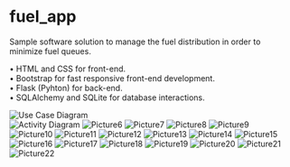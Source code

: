 # fuel_app

Sample software solution to manage the fuel distribution in order to minimize fuel queues.

•	HTML and CSS for front-end.  
•	Bootstrap for fast responsive front-end development.  
•	Flask (Pyhton) for back-end.   
•	SQLAlchemy and SQLite for database interactions.

![Use Case Diagram](https://user-images.githubusercontent.com/114252757/228506679-ccc6d472-c65d-47df-a4da-a2ede3d49365.png)  
![Activity Diagram](https://user-images.githubusercontent.com/114252757/228506437-9b406345-e2e8-4d3b-a63e-7a3750263045.png)
![Picture6](https://user-images.githubusercontent.com/114252757/228509161-0ef3b772-8194-402c-9aee-a8b9f441c0f3.png)
![Picture7](https://user-images.githubusercontent.com/114252757/228509205-c97e948f-4f47-4183-9aec-0eefcb51bb9c.png)
![Picture8](https://user-images.githubusercontent.com/114252757/228509223-854789d1-1af4-4aee-b6a9-6e80c4a97a94.png)
![Picture9](https://user-images.githubusercontent.com/114252757/228509239-a276ac0f-15b4-427e-9980-d1b014852b48.png)
![Picture10](https://user-images.githubusercontent.com/114252757/228509249-68b330a2-6a4c-443b-9fab-80a5d4239211.png)
![Picture11](https://user-images.githubusercontent.com/114252757/228509256-cbbe1106-a3e7-490b-8954-f970e933e630.png)
![Picture12](https://user-images.githubusercontent.com/114252757/228509271-d45eb8de-7da8-434a-93c4-24d4630b837b.png)
![Picture13](https://user-images.githubusercontent.com/114252757/228509283-fdecf39f-a692-472d-8271-5f048e5b8d93.png)
![Picture14](https://user-images.githubusercontent.com/114252757/228509287-9112a8ef-a846-44ef-9cf6-2566756ce5f3.png)
![Picture15](https://user-images.githubusercontent.com/114252757/228509302-eece7724-e6a1-407c-90b2-9efde5e4a7a5.png)
![Picture16](https://user-images.githubusercontent.com/114252757/228509312-4ab133b0-0d20-4945-b135-1942255f2ee7.png)
![Picture17](https://user-images.githubusercontent.com/114252757/228509333-14581cfb-e0fb-4c53-a621-c57fb6fd6ebf.png)
![Picture18](https://user-images.githubusercontent.com/114252757/228509347-47e31f52-0016-4dfd-988b-ed4e793ccc43.png)
![Picture19](https://user-images.githubusercontent.com/114252757/228509361-a3d33d3c-3033-4705-a743-a545f9bbc5f1.png)
![Picture20](https://user-images.githubusercontent.com/114252757/228509375-f586b9c0-d2dc-41f4-9f30-fce83d8d65e9.png)
![Picture21](https://user-images.githubusercontent.com/114252757/228509389-4c281f2a-3b76-4732-9d44-837ffaf8b58f.png)
![Picture22](https://user-images.githubusercontent.com/114252757/228509400-849c3e79-5fee-4653-afbf-d093bf45298f.png)
